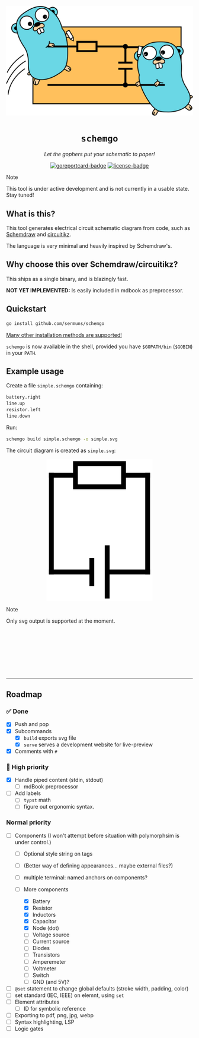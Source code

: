 <div align="center">
<img src="media/banner.svg" />
<h1><code>schemgo</code></h1>
<p><em>Let the gophers put your schematic to paper!</em></p>
<a href="https://goreportcard.com/report/github.com/sermuns/schemgo"><img alt="goreportcard-badge" src="https://goreportcard.com/badge/github.com/sermuns/schemgo"></a>
<a href="https://www.gnu.org/licenses/gpl-3.0">
<img alt="license-badge" src="https://img.shields.io/badge/License-GPLv3-blue.svg"></a>
</div>

> [!NOTE]
> This tool is under active development and is not currently in a usable state. Stay tuned!

## What is this?

This tool generates electrical circuit schematic diagram from code, such as [Schemdraw](https://schemdraw.readthedocs.io/en/stable/) and [circuitikz](https://github.com/circuitikz/circuitikz).

The language is very minimal and heavily inspired by Schemdraw's.

## Why choose this over Schemdraw/circuitikz?

This ships as a single binary, and is blazingly fast.

**NOT YET IMPLEMENTED:** Is easily included in mdbook as preprocessor.

## Quickstart

```sh
go install github.com/sermuns/schemgo
```

[Many other installation methods are supported!](https://schemgo.samake.se/installation)

`schemgo` is now available in the shell, provided you have `$GOPATH/bin` (`$GOBIN`) in your `PATH`.

## Example usage

Create a file `simple.schemgo` containing:

```python
battery.right
line.up
resistor.left
line.down
```

Run:

```sh
schemgo build simple.schemgo -o simple.svg
```

The circuit diagram is created as `simple.svg`:

<div align="center">
<a href="media/simple.svg"><img src="media/simple.webp" alt="simple circuit" align="center" /></a>
</div>

> [!NOTE]
> Only svg output is supported at the moment.

<br>
<br>
<br>
<br>
<br>
<br>
<br>

---

## Roadmap
### ✅ Done
- [x] Push and pop
- [x] Subcommands
  - [x] `build` exports svg file
  - [x] `serve` serves a development website for live-preview
- [x] Comments with `#`

### 🎯 High priority
- [x] Handle piped content (stdin, stdout)
  - [ ] mdBook preprocessor
- [ ] Add labels
  - [ ] `typst` math
  - [ ] figure out ergonomic syntax.

### Normal priority
- [ ] Components (I won't attempt before situation with polymorphsim is under control.)
  - [ ] Optional style string on tags
  - [ ] (Better way of defining appearances... maybe external files?)
  - [ ] multiple terminal: named anchors on components?

  - [ ] More components
    - [x] Battery
    - [x] Resistor
    - [x] Inductors
    - [x] Capacitor
    - [x] Node (dot)
    - [ ] Voltage source
    - [ ] Current source
    - [ ] Diodes
    - [ ] Transistors
    - [ ] Amperemeter
    - [ ] Voltmeter
    - [ ] Switch
    - [ ] GND (and 5V)?
- [ ] `@set` statement to change global defaults (stroke width, padding, color)
- [ ] set standard (IEC, IEEE) on elemnt, using `set`
- [ ] Element attributes
  - [ ] ID for symbolic reference
- [ ] Exporting to pdf, png, jpg, webp
- [ ] Syntax highlighting, LSP
- [ ] Logic gates
